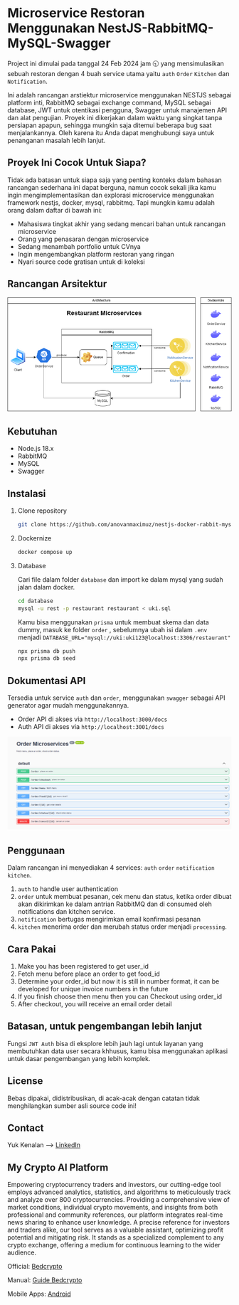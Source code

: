 # Microservice Restoran Menggunakan NestJS-RabbitMQ-MySQL-Swagger

Project ini dimulai pada tanggal 24 Feb 2024 jam 🕤 yang mensimulasikan sebuah restoran dengan 4 buah service utama yaitu `auth` `Order` `Kitchen` dan `Notification`.

Ini adalah rancangan arstiektur microservice menggunakan NESTJS sebagai platform inti, RabbitMQ sebagai exchange command, MySQL sebagai database, JWT untuk otentikasi pengguna, Swagger untuk manajemen API dan alat pengujian. Proyek ini dikerjakan dalam waktu yang singkat tanpa persiapan apapun, sehingga mungkin saja ditemui beberapa bug saat menjalankannya. Oleh karena itu Anda dapat menghubungi saya untuk penanganan masalah lebih lanjut.

## Proyek Ini Cocok Untuk Siapa?
Tidak ada batasan untuk siapa saja yang penting konteks dalam bahasan rancangan sederhana ini dapat berguna, namun cocok sekali jika kamu ingin mengimplementasikan dan explorasi microservice menggunakan framework nestjs, docker, mysql, rabbitmq. Tapi mungkin kamu adalah orang dalam daftar di bawah ini:
- Mahasiswa tingkat akhir yang sedang mencari bahan untuk rancangan microservice
- Orang yang penasaran dengan microservice
- Sedang menambah portfolio untuk CVnya
- Ingin mengembangkan platform restoran yang ringan
- Nyari source code gratisan untuk di koleksi

## Rancangan Arsitektur

![alt text](https://github.com/anovanmaximuz/restaurant-nestjs-docker-rabbit-mysql/blob/master/img/restoran.png?raw=true)

## Kebutuhan

- Node.js 18.x
- RabbitMQ
- MySQL
- Swagger

## Instalasi

1. Clone repository

   ```sh
   git clone https://github.com/anovanmaximuz/nestjs-docker-rabbit-mysql .
   ```

2. Dockernize
   ```sh
   docker compose up
   ```

3. Database

   Cari file dalam folder `database` dan import ke dalam mysql yang sudah jalan dalam docker.
   ``` sh
   cd database
   mysql -u rest -p restaurant restaurant < uki.sql
   ```
   Kamu bisa menggunakan `prisma` untuk membuat skema dan data dummy, masuk ke folder `order` , sebelumnya ubah isi dalam `.env` menjadi `DATABASE_URL="mysql://uki:uki123@localhost:3306/restaurant"`
   ```sh
   npx prisma db push
   npx prisma db seed
   ```
## Dokumentasi API
Tersedia untuk service `auth` dan `order`, menggunakan `swagger` sebagai API generator agar mudah menggunakannya.
- Order API di akses via `http://localhost:3000/docs`
- Auth API di akses via `http://localhost:3001/docs`

![alt text](https://github.com/anovanmaximuz/restaurant-nestjs-docker-rabbit-mysql/blob/master/img/swagger.png?raw=true)
 

## Penggunaan

Dalam rancangan ini menyediakan 4 services: `auth` `order` `notification` `kitchen`.
1. `auth` to handle user authentication
2. `order` untuk membuat pesanan, cek menu dan status, ketika order dibuat akan dikirimkan ke dalam antrian RabbitMQ dan di consumed oleh notifications dan kitchen service.
3. `notification` bertugas mengirimkan email konfirmasi pesanan
4. `kitchen` menerima order dan merubah status order menjadi `processing`. 

## Cara Pakai
1. Make you has been registered to get user_id
2. Fetch menu before place an order to get food_id
3. Determine your order_id but now it is still in number format, it can be developed for unique invoice numbers in the future
4. If you finish choose then menu then you can Checkout using order_id
5. After checkout, you will receive an email order detail

## Batasan,  untuk pengembangan lebih lanjut

Fungsi `JWT Auth` bisa di eksplore lebih jauh lagi untuk layanan yang membutuhkan data user secara khhusus, kamu bisa menggunakan aplikasi untuk dasar pengembangan yang lebih komplek.

## License

Bebas dipakai, didistribusikan, di acak-acak dengan catatan tidak menghilangkan sumber asli source code ini!

<!-- CONTACT -->

## Contact

Yuk Kenalan --> [LinkedIn](https://www.linkedin.com/in/anovan/)

## My Crypto AI Platform
Empowering cryptocurrency traders and investors, our cutting-edge tool employs advanced analytics, statistics, and algorithms to meticulously track and analyze over 800 cryptocurrencies. Providing a comprehensive view of market conditions, individual crypto movements, and insights from both professional and community references, our platform integrates real-time news sharing to enhance user knowledge. A precise reference for investors and traders alike, our tool serves as a valuable assistant, optimizing profit potential and mitigating risk. It stands as a specialized complement to any crypto exchange, offering a medium for continuous learning to the wider audience.

Official: [Bedcrypto](https://bedcrypto.com/)

Manual: [Guide Bedcrypto](https://guide.bedcrypto.com/)

Mobile Apps: [Android](https://play.google.com/store/apps/details?id=com.planet.signal)

